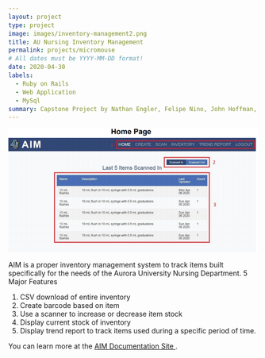 ```yaml
---
layout: project
type: project
image: images/inventory-management2.png
title: AU Nursing Inventory Management
permalink: projects/micromouse
# All dates must be YYYY-MM-DD format!
date: 2020-04-30
labels:
  - Ruby on Rails
  - Web Application
  - MySql
summary: Capstone Project by Nathan Engler, Felipe Nino, John Hoffman, Ben Saberon
---
```


<div class="ui small rounded images">
  <img class="ui image" src="../images/aim.PNG">
</div>

AIM is a proper inventory management system to track items built specifically for the needs of the Aurora University Nursing Department. 
5 Major Features
<ol>
  <li>
CSV download of entire inventory
  </li><li>
Create barcode based on item
  </li><li>
Use a scanner to increase or decrease item stock
   </li><li>
Display current stock of inventory
   </li><li>
Display trend report to track items used during a specific period of time.
  </li> </ol>


You can learn more at the
<a href="http://45.55.136.114/~nengler01/NursingScriptFolder/AIM_Documentation.pdf"> AIM Documentation Site </a>.



